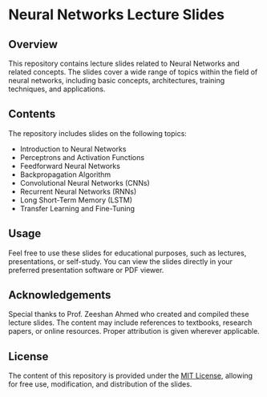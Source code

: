 # Neural Networks Lecture Slides

## Overview
This repository contains lecture slides related to Neural Networks and related concepts. The slides cover a wide range of topics within the field of neural networks, including basic concepts, architectures, training techniques, and applications.

## Contents
The repository includes slides on the following topics:
- Introduction to Neural Networks
- Perceptrons and Activation Functions
- Feedforward Neural Networks
- Backpropagation Algorithm
- Convolutional Neural Networks (CNNs)
- Recurrent Neural Networks (RNNs)
- Long Short-Term Memory (LSTM)
- Transfer Learning and Fine-Tuning

## Usage
Feel free to use these slides for educational purposes, such as lectures, presentations, or self-study. You can view the slides directly in your preferred presentation software or PDF viewer.

## Acknowledgements
Special thanks to Prof. Zeeshan Ahmed who created and compiled these lecture slides. The content may include references to textbooks, research papers, or online resources. Proper attribution is given wherever applicable.

## License
The content of this repository is provided under the [MIT License](LICENSE), allowing for free use, modification, and distribution of the slides.
